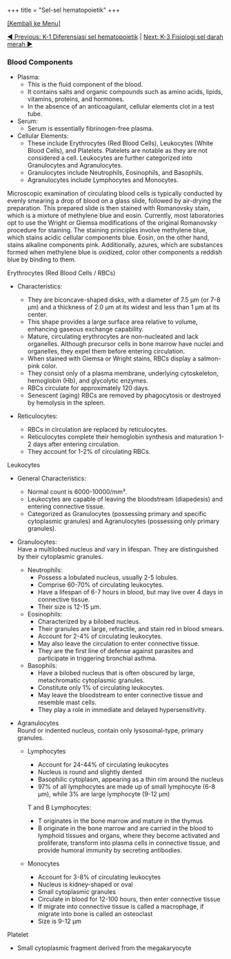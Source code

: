 +++
title = "Sel-sel hematopoietik"
+++

[[Kembali ke Menu]](/HIS/)

[◄ Previous: K-1 Diferensiasi sel hematopoietik](/HIS/k1/) | [Next: K-3 Fisiologi sel darah merah ►](/HIS/k3/)


### Blood Components
* Plasma:
	* This is the fluid component of the blood.
	* It contains salts and organic compounds such as amino acids, lipids, vitamins, proteins, and hormones.
	* In the absence of an anticoagulant, cellular elements clot in a test tube.
* Serum:
	* Serum is essentially fibrinogen-free plasma.
* Cellular Elements:
	* These include Erythrocytes (Red Blood Cells), Leukocytes (White Blood Cells), and Platelets. Platelets are notable as they are not considered a cell. Leukocytes are further categorized into Granulocytes and Agranulocytes.
	* Granulocytes include Neutrophils, Eosinophils, and Basophils.
	* Agranulocytes include Lymphocytes and Monocytes.

Microscopic examination of circulating blood cells is typically conducted by evenly smearing a drop of blood on a glass slide, followed by air-drying the preparation. This prepared slide is then stained with Romanovsky stain, which is a mixture of methylene blue and eosin. Currently, most laboratories opt to use the Wright or Giemsa modifications of the original Romanovsky procedure for staining. The staining principles involve methylene blue, which stains acidic cellular components blue. Eosin, on the other hand, stains alkaline components pink. Additionally, azures, which are substances formed when methylene blue is oxidized, color other components a reddish blue by binding to them.

Erythrocytes (Red Blood Cells / RBCs)
* Characteristics:
	* They are biconcave-shaped disks, with a diameter of 7.5 µm (or 7-8 µm) and a thickness of 2.0 µm at its widest and less than 1 µm at its center.
	* This shape provides a large surface area relative to volume, enhancing gaseous exchange capability.
	* Mature, circulating erythrocytes are non-nucleated and lack organelles. Although precursor cells in bone marrow have nuclei and organelles, they expel them before entering circulation.
	* When stained with Giemsa or Wright stains, RBCs display a salmon-pink color.
	* They consist only of a plasma membrane, underlying cytoskeleton, hemoglobin (Hb), and glycolytic enzymes.
	* RBCs circulate for approximately 120 days.
	* Senescent (aging) RBCs are removed by phagocytosis or destroyed by hemolysis in the spleen.

* Reticulocytes:
	* RBCs in circulation are replaced by reticulocytes.
	* Reticulocytes complete their hemoglobin synthesis and maturation 1-2 days after entering circulation.
	* They account for 1-2% of circulating RBCs.

Leukocytes
* General Characteristics:
	* Normal count is 6000-10000/mm³.
	* Leukocytes are capable of leaving the bloodstream (diapedesis) and entering connective tissue.
	* Categorized as Granulocytes (possessing primary and specific cytoplasmic granules) and Agranulocytes (possessing only primary granules).


* Granulocytes: </br>
	Have a multilobed nucleus and vary in lifespan. They are distinguished by their cytoplasmic granules.
	* Neutrophils:
		* Possess a lobulated nucleus, usually 2-5 lobules.
		* Comprise 60-70% of circulating leukocytes.
		* Have a lifespan of 6-7 hours in blood, but may live over 4 days in connective tissue.
		* Their size is 12-15 µm.
	* Eosinophils:
		* Characterized by a bilobed nucleus.
		* Their granules are large, refractile, and stain red in blood smears.
		* Account for 2-4% of circulating leukocytes.
		* May also leave the circulation to enter connective tissue.
		* They are the first line of defense against parasites and participate in triggering bronchial asthma.
	* Basophils:
		* Have a bilobed nucleus that is often obscured by large, metachromatic cytoplasmic granules.
		* Constitute only 1% of circulating leukocytes.
		* May leave the bloodstream to enter connective tissue and resemble mast cells.
		* They play a role in immediate and delayed hypersensitivity.
	
* Agranulocytes </br>
	Round or indented nucleus, contain only lysosomal-type, primary granules.
	* Lymphocytes
		* Account for 24-44% of circulating leukocytes
		* Nucleus is round and slightly dented
		* Basophilic cytoplasm, appearing as a thin rim around the nucleus
		* 97% of all lymphocytes are made up of small lymphocyte (6-8 µm), while 3% are large lymphocyte (9-12 µm)
		
		T and B Lymphocytes: </br>
		* T originates in the bone marrow and mature in the thymus
		* B originate in the bone marrow and are carried in the blood to lymphoid tissues and organs, where they become activated and proliferate, transform into plasma cells in connective tissue, and provide humoral immunity by secreting antibodies.
	
	* Monocytes
		* Account for 3-8% of circulating leukocytes
		* Nucleus is kidney-shaped or oval
		* Small cytoplasmic granules
		* Circulate in blood for 12-100 hours, then enter connective tissue
		* If migrate into connective tissue is called a macrophage, if migrate into bone is called an osteoclast
		* Size is 9-12 µm
		
Platelet 
* Small cytoplasmic fragment derived from the megakaryocyte